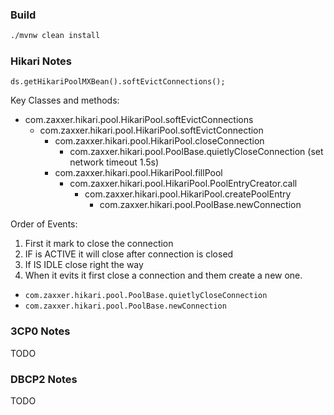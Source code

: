 ### Build 
```bash
./mvnw clean install 
```
### Hikari Notes

`ds.getHikariPoolMXBean().softEvictConnections();`

Key Classes and methods:
* com.zaxxer.hikari.pool.HikariPool.softEvictConnections
  * com.zaxxer.hikari.pool.HikariPool.softEvictConnection
    * com.zaxxer.hikari.pool.HikariPool.closeConnection
      * com.zaxxer.hikari.pool.PoolBase.quietlyCloseConnection (set network timeout 1.5s)
    * com.zaxxer.hikari.pool.HikariPool.fillPool
      * com.zaxxer.hikari.pool.HikariPool.PoolEntryCreator.call
        * com.zaxxer.hikari.pool.HikariPool.createPoolEntry
          * com.zaxxer.hikari.pool.PoolBase.newConnection

Order of Events:
1. First it mark to close the connection
2. IF is ACTIVE it will close after connection is closed
3. If IS IDLE close right the way
4. When it evits it first close a connection and them create a new one.
  * `com.zaxxer.hikari.pool.PoolBase.quietlyCloseConnection`
  * `com.zaxxer.hikari.pool.PoolBase.newConnection`

### 3CP0 Notes
TODO

### DBCP2 Notes
TODO